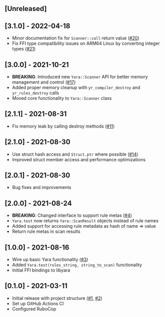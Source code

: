 ## [Unreleased]

## [3.1.0] - 2022-04-18

- Minor documentation fix for `Scanner::call` return value ([#20](https://github.com/jonmagic/yara-ffi/pull/20))
- Fix FFI type compatibility issues on ARM64 Linux by converting integer types ([#21](https://github.com/jonmagic/yara-ffi/pull/21))

## [3.0.0] - 2021-10-21

- **BREAKING**: Introduced new `Yara::Scanner` API for better memory management and control ([#17](https://github.com/jonmagic/yara-ffi/pull/17))
- Added proper memory cleanup with `yr_compiler_destroy` and `yr_rules_destroy` calls
- Moved core functionality to `Yara::Scanner` class

## [2.1.1] - 2021-08-31

- Fix memory leak by calling destroy methods ([#11](https://github.com/jonmagic/yara-ffi/pull/11))

## [2.1.0] - 2021-08-30

- Use struct hash access and `Struct.ptr` where possible ([#14](https://github.com/jonmagic/yara-ffi/pull/14))
- Improved struct member access and performance optimizations

## [2.0.1] - 2021-08-30

- Bug fixes and improvements

## [2.0.0] - 2021-08-24

- **BREAKING**: Changed interface to support rule metas ([#4](https://github.com/jonmagic/yara-ffi/pull/4))
- `Yara.test` now returns `Yara::ScanResult` objects instead of rule names
- Added support for accessing rule metadata as hash of name => value
- Return rule metas in scan results

## [1.0.0] - 2021-08-16

- Wire up basic Yara functionality ([#3](https://github.com/jonmagic/yara-ffi/pull/3))
- Added `Yara.test(rules_string, string_to_scan)` functionality
- Initial FFI bindings to libyara

## [0.1.0] - 2021-03-11

- Initial release with project structure ([#1](https://github.com/jonmagic/yara-ffi/pull/1), [#2](https://github.com/jonmagic/yara-ffi/pull/2))
- Set up GitHub Actions CI
- Configured RuboCop
